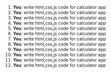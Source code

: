 1. **You**: write html,css,js code for calculator app
2. **You**: write html,css,js code for calculator app
3. **You**: write html,css,js code for calculator app
4. **You**: write html,css,js code for calculator app
5. **You**: write html,css,js code for calculator app
6. **You**: write html,css,js code for calculator app
7. **You**: write html,css,js code for calculator app
8. **You**: write html,css,js code for calculator app
9. **You**: write html,css,js code for calculator app
10. **You**: write html,css,js code for calculator app
11. **You**: write html,css,js code for calculator app
12. **You**: write html,css,js code for calculator app
